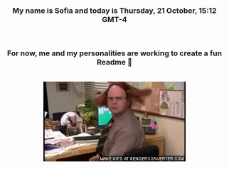 


<div align="center">
<h3 >My name is Sofia and today is Thursday, 21 October, 15:12 GMT-4</h3><br>
<h3 >For now, me and my personalities are working to create a fun Readme 👋
</h3><br>
<img src='img/dwight.gif' alt='working...'/>
</div>
